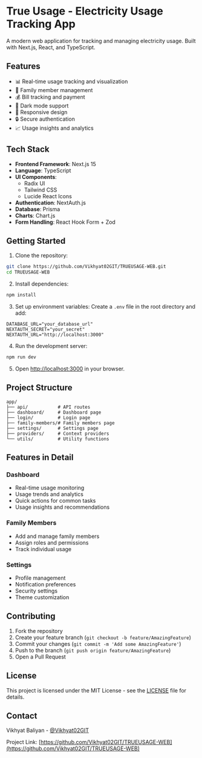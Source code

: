 # True Usage - Electricity Usage Tracking App

A modern web application for tracking and managing electricity usage. Built with Next.js, React, and TypeScript.

## Features

- 📊 Real-time usage tracking and visualization
- 👥 Family member management
- 💰 Bill tracking and payment
- 🌙 Dark mode support
- 📱 Responsive design
- 🔒 Secure authentication
- 📈 Usage insights and analytics

## Tech Stack

- **Frontend Framework**: Next.js 15
- **Language**: TypeScript
- **UI Components**: 
  - Radix UI
  - Tailwind CSS
  - Lucide React Icons
- **Authentication**: NextAuth.js
- **Database**: Prisma
- **Charts**: Chart.js
- **Form Handling**: React Hook Form + Zod

## Getting Started

1. Clone the repository:
```bash
git clone https://github.com/Vikhyat02GIT/TRUEUSAGE-WEB.git
cd TRUEUSAGE-WEB
```

2. Install dependencies:
```bash
npm install
```

3. Set up environment variables:
Create a `.env` file in the root directory and add:
```env
DATABASE_URL="your_database_url"
NEXTAUTH_SECRET="your_secret"
NEXTAUTH_URL="http://localhost:3000"
```

4. Run the development server:
```bash
npm run dev
```

5. Open [http://localhost:3000](http://localhost:3000) in your browser.

## Project Structure

```
app/
├── api/           # API routes
├── dashboard/     # Dashboard page
├── login/         # Login page
├── family-members/# Family members page
├── settings/      # Settings page
├── providers/     # Context providers
└── utils/         # Utility functions
```

## Features in Detail

### Dashboard
- Real-time usage monitoring
- Usage trends and analytics
- Quick actions for common tasks
- Usage insights and recommendations

### Family Members
- Add and manage family members
- Assign roles and permissions
- Track individual usage

### Settings
- Profile management
- Notification preferences
- Security settings
- Theme customization

## Contributing

1. Fork the repository
2. Create your feature branch (`git checkout -b feature/AmazingFeature`)
3. Commit your changes (`git commit -m 'Add some AmazingFeature'`)
4. Push to the branch (`git push origin feature/AmazingFeature`)
5. Open a Pull Request

## License

This project is licensed under the MIT License - see the [LICENSE](LICENSE) file for details.

## Contact

Vikhyat Baliyan - [@Vikhyat02GIT](https://github.com/Vikhyat02GIT)

Project Link: [https://github.com/Vikhyat02GIT/TRUEUSAGE-WEB](https://github.com/Vikhyat02GIT/TRUEUSAGE-WEB) 